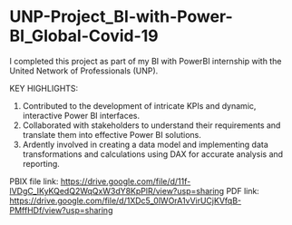 # UNP-Project_BI-with-Power-BI_Global-Covid-19

I completed this project as part of my BI with PowerBI internship with the United Network of Professionals (UNP).

KEY HIGHLIGHTS:

1. Contributed to the development of intricate KPIs and dynamic, interactive Power BI interfaces.
2. Collaborated with stakeholders to understand their requirements and translate them into effective Power BI solutions.
3. Ardently involved in creating a data model and implementing data transformations and calculations using DAX for accurate analysis and reporting.

PBIX file link: https://drive.google.com/file/d/11f-lVDgC_IKyKQedQ2WqQxW3dY8KpPlR/view?usp=sharing
PDF link: https://drive.google.com/file/d/1XDc5_0lWOrA1vVirUCjKVfqB-PMffHDf/view?usp=sharing
